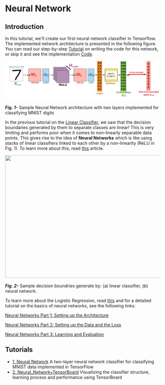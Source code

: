 # Neural Network

## Introduction

In this tutorial, we'll create our first neural network classifier in Tensorflow. The implemented network architecture is presented in the following figure. You can read our step-by-step [Tutorial](https://github.com/easy-tensorflow/easy-tensorflow/blob/master/3_Neural_Network/Tutorials/1_Neural_Network.ipynb) on writing the code for this network, or skip it and see the implementation [Code](https://github.com/easy-tensorflow/easy-tensorflow/tree/master/3_Neural_Network/code).


![NN classifier](Tutorials/files/nn.png)

___Fig. 1-___ Sample Neural Network architecture with two layers implemented for classifying MNIST digits

In the previous tutorial on the [Linear Classifier](https://cs231n.github.io/linear-classify/), we saw that the decision boundaries generated by them to separate classes are linear! This is very limiting and performs poor when it comes to non-linearly separable data points. This gives rise to the idea of __Neural Networks__ which is like using stacks of linear classifiers linked to each other by a non-linearity (ReLU in Fig. 1). To learn more about this, read  [this](https://cs231n.github.io/neural-networks-case-study/) article.

<p align="center">
  <img width="800" height="400" src="https://github.com/easy-tensorflow/easy-tensorflow/blob/master/3_Neural_Network/Tutorials/files/decision_boundary.png">
</p>

 ___Fig. 2-___ Sample decision boundries generate by: (a) linear classifier, (b) neural network.
 
 
 To learn more about the Logistic Regression, read [this](https://cs231n.github.io/linear-classify/) and for a detailed tutorial on the basics of neural networks, see the following links:
 
 [Neural Networks Part 1: Setting up the Architecture](https://cs231n.github.io/neural-networks-1/)
 
 [Neural Networks Part 2: Setting up the Data and the Loss](https://cs231n.github.io/neural-networks-2/)
 
 [Neural Networks Part 3: Learning and Evaluation](https://cs231n.github.io/neural-networks-3/)
 
 
 ## Tutorials
 
 * [1. Neural Network](https://github.com/easy-tensorflow/easy-tensorflow/blob/master/3_Neural_Network/Tutorials/1_Neural_Network.ipynb)
    A two-layer neural network classifier for classifying MNIST data implemented in TensorFlow 
* [2. Neural_Network+TensorBoard](https://github.com/easy-tensorflow/easy-tensorflow/blob/master/2_Linear_Classifier/Tutorials/2_Neural_Network_TensorBoard.ipynb)
    Visualizing the classifier structure, learning process and performance using TensorBoard
